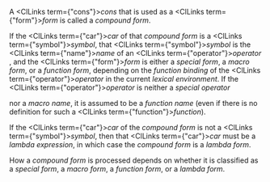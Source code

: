  



A <ClLinks  term={"cons"}><i>cons</i></ClLinks> that is used as a <ClLinks  term={"form"}><i>form</i></ClLinks> is called a *compound form*. 



If the <ClLinks  term={"car"}><i>car</i></ClLinks> of that *compound form* is a <ClLinks  term={"symbol"}><i>symbol</i></ClLinks>, that <ClLinks  term={"symbol"}><i>symbol</i></ClLinks> is the <ClLinks  term={"name"}><i>name</i></ClLinks> of an <ClLinks  term={"operator"}><i>operator</i></ClLinks> , and the <ClLinks  term={"form"}><i>form</i></ClLinks> is either a *special form*, a *macro form*, or a *function form*, depending on the *function binding* of the <ClLinks  term={"operator"}><i>operator</i></ClLinks> in the current *lexical environment*. If the <ClLinks  term={"operator"}><i>operator</i></ClLinks> is neither a *special operator*  







nor a *macro name*, it is assumed to be a *function name* (even if there is no definition for such a <ClLinks  term={"function"}><i>function</i></ClLinks>). 



If the <ClLinks  term={"car"}><i>car</i></ClLinks> of the *compound form* is not a <ClLinks  term={"symbol"}><i>symbol</i></ClLinks>, then that <ClLinks  term={"car"}><i>car</i></ClLinks> must be a *lambda expression*, in which case the *compound form* is a *lambda form*. 



How a *compound form* is processed depends on whether it is classified as a *special form*, a *macro form*, a *function form*, or a *lambda form*. 



